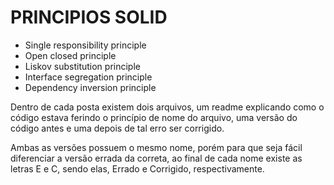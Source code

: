 # PRINCIPIOS SOLID
- Single responsibility principle
- Open closed principle
- Liskov substitution principle
- Interface segregation principle
- Dependency inversion principle

Dentro de cada posta existem dois arquivos, um readme explicando como o código estava ferindo o princípio de nome do arquivo, uma versão do código antes e uma depois de tal erro ser corrigido.

Ambas as versões possuem o mesmo nome, porém para que seja fácil diferenciar a versão errada da correta, ao final de cada nome existe as letras E e C, sendo elas, Errado e Corrigido, respectivamente.
